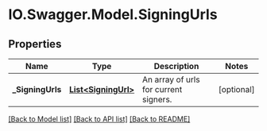# IO.Swagger.Model.SigningUrls
## Properties

Name | Type | Description | Notes
------------ | ------------- | ------------- | -------------
**_SigningUrls** | [**List&lt;SigningUrl&gt;**](SigningUrl.md) | An array of urls for current signers. | [optional] 

[[Back to Model list]](../README.md#documentation-for-models) [[Back to API list]](../README.md#documentation-for-api-endpoints) [[Back to README]](../README.md)

